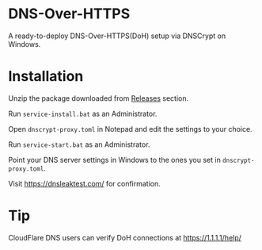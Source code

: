 # DNS-Over-HTTPS
A ready-to-deploy DNS-Over-HTTPS(DoH) setup via DNSCrypt on Windows.

# Installation

Unzip the package downloaded from [Releases](https://github.com/uBlock-user/DNS-Over-HTTPS/releases) section.

Run `service-install.bat` as an Administrator.

Open `dnscrypt-proxy.toml` in Notepad and edit the settings to your choice.

Run `service-start.bat` as an Administrator.

Point your DNS server settings in Windows to the ones you set in `dnscrypt-proxy.toml`.

Visit https://dnsleaktest.com/ for confirmation.

# Tip

CloudFlare DNS users can verify DoH connections at https://1.1.1.1/help/

